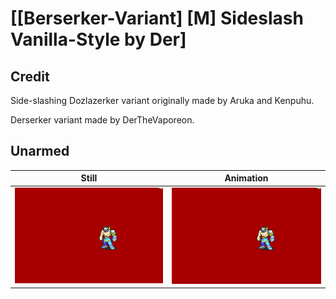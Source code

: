 # [\[Berserker-Variant\] \[M\] Sideslash Vanilla-Style by Der]

## Credit

Side-slashing Dozlazerker variant originally made by Aruka and Kenpuhu.

Derserker variant made by DerTheVaporeon.

## Unarmed

| Still | Animation |
| :---: | :-------: |
| ![Unarmed still](./Unarmed_000.png) | ![Unarmed animation](./Unarmed.gif) |
